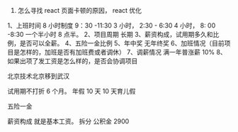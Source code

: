 1. 怎么寻找 react 页面卡顿的原因， react 优化

1、上班时间 8 小时制度 9：30 -11:30 3 小时， 2:30 - 6:30 4 小时， 8: 00 -8:30 一个半小时 8 点半。
2、项目周期 长期
3、薪资构成，试用期多久和比例，是否可以全薪。
4、五险一金比例
5、年中奖 无年终奖
6、加班情况（目前项目是怎样的，加班是否有加班费或者调休）
7、调薪情况 满一年普涨薪 10%
8、如果出项了发工资是怎么样的，是否会协调项目

北京技术北京移到武汉

试用期不打折 6 个月。
年假 10 天
10 天育儿假

五险一金

薪资构成 就是基本工资。
拆分 公积金 2900
